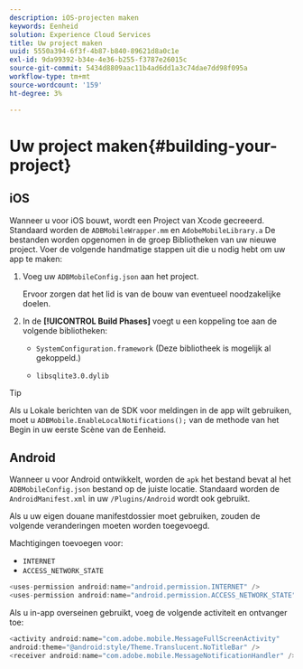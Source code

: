 ```yaml
---
description: iOS-projecten maken
keywords: Eenheid
solution: Experience Cloud Services
title: Uw project maken
uuid: 5550a394-6f3f-4b87-b840-89621d8a0c1e
exl-id: 9da99392-b34e-4e36-b255-f3787e26015c
source-git-commit: 5434d8809aac11b4ad6dd1a3c74dae7dd98f095a
workflow-type: tm+mt
source-wordcount: '159'
ht-degree: 3%

---
```


# Uw project maken{#building-your-project}

## iOS

Wanneer u voor iOS bouwt, wordt een Project van Xcode gecreeerd. Standaard worden de `ADBMobileWrapper.mm` en  `AdobeMobileLibrary.a` De bestanden worden opgenomen in de groep Bibliotheken van uw nieuwe project. Voer de volgende handmatige stappen uit die u nodig hebt om uw app te maken:

1. Voeg uw `ADBMobileConfig.json` aan het project.

   Ervoor zorgen dat het lid is van de bouw van eventueel noodzakelijke doelen.

1. In de **[!UICONTROL Build Phases]** voegt u een koppeling toe aan de volgende bibliotheken:

   * `SystemConfiguration.framework`
(Deze bibliotheek is mogelijk al gekoppeld.)

   * `libsqlite3.0.dylib`

>[!TIP]
>
>Als u Lokale berichten van de SDK voor meldingen in de app wilt gebruiken, moet u `ADBMobile.EnableLocalNotifications();` van de methode van het Begin in uw eerste Scène van de Eenheid.

## Android

Wanneer u voor Android ontwikkelt, worden de `apk` het bestand bevat al het `ADBMobileConfig.json` bestand op de juiste locatie. Standaard worden de `AndroidManifest.xml` in uw `/Plugins/Android` wordt ook gebruikt.

Als u uw eigen douane manifestdossier moet gebruiken, zouden de volgende veranderingen moeten worden toegevoegd.

Machtigingen toevoegen voor:

* `INTERNET`
* `ACCESS_NETWORK_STATE`

```java
<uses-permission android:name="android.permission.INTERNET" />
<uses-permission android:name="android.permission.ACCESS_NETWORK_STATE" />
```

Als u in-app overseinen gebruikt, voeg de volgende activiteit en ontvanger toe:

```java
<activity android:name="com.adobe.mobile.MessageFullScreenActivity"  
android:theme="@android:style/Theme.Translucent.NoTitleBar" />
<receiver android:name="com.adobe.mobile.MessageNotificationHandler" />
```
